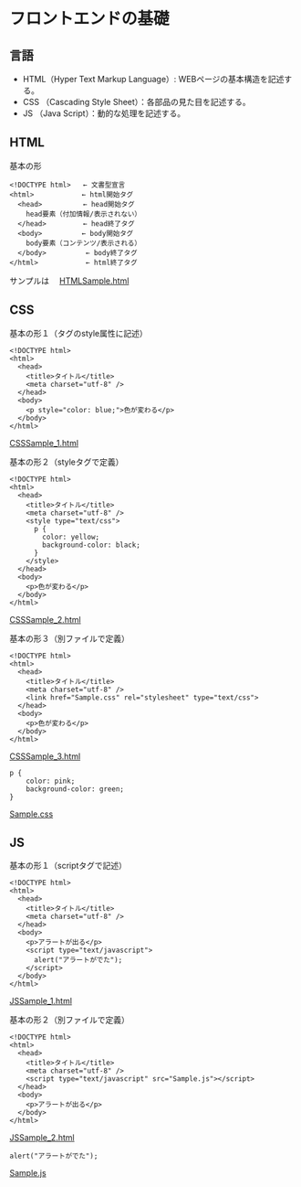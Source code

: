 # フロントエンドの基礎

## 言語
* HTML（Hyper Text Markup Language）: WEBページの基本構造を記述する。
* CSS （Cascading Style Sheet）：各部品の見た目を記述する。
* JS （Java Script）：動的な処理を記述する。

## HTML
基本の形
```
<!DOCTYPE html>   ← 文書型宣言
<html>　          ← html開始タグ
  <head>          ← head開始タグ
    head要素（付加情報/表示されない）
  </head>         ← head終了タグ
  <body>　        ← body開始タグ
    body要素（コンテンツ/表示される）
  </body>　        ← body終了タグ
</html>　          ← html終了タグ
```
サンプルは　  [HTMLSample.html](../Source/Sample/HTMLSample.html)

## CSS
基本の形１（タグのstyle属性に記述）
```
<!DOCTYPE html>
<html>
  <head>
    <title>タイトル</title>
    <meta charset="utf-8" />
  </head>
  <body>
    <p style="color: blue;">色が変わる</p>
  </body>
</html>
```
[CSSSample_1.html](../Source/Sample/CSSSample_1.html)

基本の形２（styleタグで定義）
```
<!DOCTYPE html>
<html>
  <head>
    <title>タイトル</title>
    <meta charset="utf-8" />
    <style type="text/css">
      p {
        color: yellow;
        background-color: black;
      }
    </style>
  </head>
  <body>
    <p>色が変わる</p>
  </body>
</html>
```
[CSSSample_2.html](../Source/Sample/CSSSample_2.html)

基本の形３（別ファイルで定義）
```
<!DOCTYPE html>
<html>
  <head>
    <title>タイトル</title>
    <meta charset="utf-8" />
    <link href="Sample.css" rel="stylesheet" type="text/css">
  </head>
  <body>
    <p>色が変わる</p>
  </body>
</html>
```
[CSSSample_3.html](../Source/Sample/CSSSample_3.html)

```
p {
    color: pink;
    background-color: green;
}
```
[Sample.css](../Source/Sample/Sample.css)

## JS
基本の形１（scriptタグで記述）
```
<!DOCTYPE html>
<html>
  <head>
    <title>タイトル</title>
    <meta charset="utf-8" />
  </head>
  <body>
    <p>アラートが出る</p>
    <script type="text/javascript">
      alert("アラートがでた");
    </script>
  </body>
</html>
```
[JSSample_1.html](../Source/Sample/JSSample_1.html)

基本の形２（別ファイルで定義）
```
<!DOCTYPE html>
<html>
  <head>
    <title>タイトル</title>
    <meta charset="utf-8" />
    <script type="text/javascript" src="Sample.js"></script>
  </head>
  <body>
    <p>アラートが出る</p>
  </body>
</html>
```
[JSSample_2.html](../Source/Sample/JSSample_2.html)

```
alert("アラートがでた");
```
[Sample.js](../Source/Sample/Sample.js)
